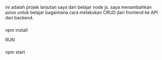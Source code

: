 ini adalah projek lanjutan saya dari belajar node js. saya menambahkan axios untuk belajar bagaimana cara melakukan CRUD dari frontend ke API dari backend.


###
npm install


RUN
###
npm start
